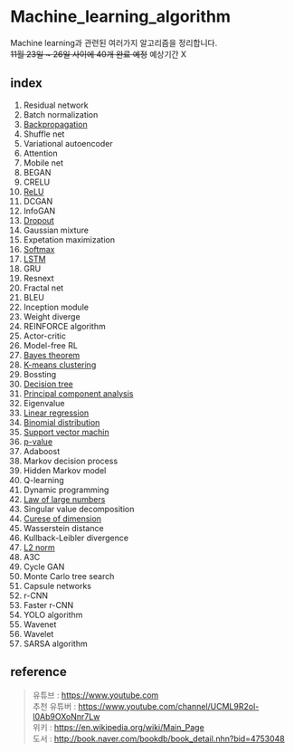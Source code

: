 # Machine_learning_algorithm  
Machine learning과 관련된 여러가지 알고리즘을 정리합니다.  
~~11월 23일 ~ 26일 사이에 40개 완료 예정~~ 예상기간 X

## index  
1. Residual network
2. Batch normalization
3. [Backpropagation](Backpropagation.md)
4. Shuffle net
5. Variational autoencoder
6. Attention
7. Mobile net
8. BEGAN
9. CRELU
10. [ReLU](ReLU.md)
11. DCGAN
12. InfoGAN
13. [Dropout](Dropout.md)
14. Gaussian mixture
15. Expetation maximization
16. [Softmax](Softmax.md)
17. [LSTM](LSTM.md)
18. GRU
19. Resnext
20. Fractal net
21. BLEU
22. Inception module
23. Weight diverge
24. REINFORCE algorithm
25. Actor-critic
26. Model-free RL
27. [Bayes theorem](Bayes_theorem.md)
28. [K-means clustering](K-means_clustering.md)
29. Bossting
30. [Decision tree](Decision_tree.md)
31. [Principal component analysis](Principal_component_analysis)
32. Eigenvalue
33. [Linear regression](Linear-regression.md)
34. [Binomial distribution](Binomial_distribution.md)
35. [Support vector machin](Support_vector_machin.md)
36. [p-value](p-value.md)
37. Adaboost
38. Markov decision process
39. Hidden Markov model
40. Q-learning
41. Dynamic programming
42. [Law of large numbers](Law_of_large_numbers.md)
43. Singular value decomposition
44. [Curese of dimension](Curese_of_dimension.md)
45. Wasserstein distance
46. Kullback-Leibler divergence
47. [L2 norm](L2_norm.md)
48. A3C
49. Cycle GAN
50. Monte Carlo tree search
51. Capsule networks
52. r-CNN
53. Faster r-CNN
54. YOLO algorithm
55. Wavenet
56. Wavelet
57. SARSA algorithm

## reference  
> 유튜브 : https://www.youtube.com  
> 추천 유튜버 : https://www.youtube.com/channel/UCML9R2ol-l0Ab9OXoNnr7Lw  
> 위키 : https://en.wikipedia.org/wiki/Main_Page  
> 도서 : http://book.naver.com/bookdb/book_detail.nhn?bid=4753048  
